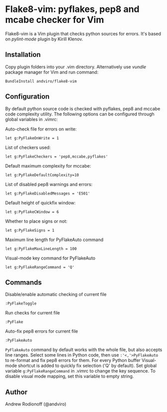 # Flake8-vim: pyflakes, pep8 and mcabe checker for Vim

Flake8-vim is a Vim plugin that checks python sources for errors. It's based on
_pylint-mode_ plugin by Kirill Klenov.

## Installation

Copy plugin folders into your .vim directory. Alternatively use _vundle_
package manager for Vim and run command:

    BundleInstall andviro/flake8-vim

## Configuration

By default python source code is checked with pyflakes, pep8 and mccabe code
complexity utility. The following options can be configured through global
variables in .vimrc:

Auto-check file for errors on write:

    let g:PyFlakeOnWrite = 1

List of checkers used:

    let g:PyFlakeCheckers = 'pep8,mccabe,pyflakes'
    
Default maximum complexity for mccabe:

    let g:PyFlakeDefaultComplexity=10
    
List of disabled pep8 warnings and errors:

    let g:PyFlakeDisabledMessages = 'E501'

Default height of quickfix window:

    let g:PyFlakeCWindow = 6 
    
Whether to place signs or not:

    let g:PyFlakeSigns = 1 
    
Maximum line length for PyFlakeAuto command

    let g:PyFlakeMaxLineLength = 100

Visual-mode key command for PyFlakeAuto

    let g:PyFlakeRangeCommand = 'Q'
    
## Commands

Disable/enable automatic checking of current file

    :PyFlakeToggle
    
Run checks for current file

    :PyFlake
    
Auto-fix pep8 errors for current file

    :PyFlakeAuto
    
`PyFlakeAuto` command by default works with the whole file, but also accepts
line ranges. Select some lines in Python code, then use `:'<,'>PyFlakeAuto` to
re-format and fix pep8 errors for them. For every Python buffer Visual-mode
shortcut is added to quickly fix selection ('Q' by default). Set global
variable `g:PyFlakeRangeCommand` in .vimrc to change the key sequence. To
disable visual mode mapping, set this variable to empty string.

## Author

Andrew Rodionoff (@andviro)
